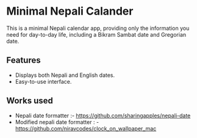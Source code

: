 # Minimal Nepali Calander 
This is a minimal Nepali calendar app, providing only the information you need for day-to-day life, including a Bikram Sambat date and Gregorian date.

## Features
- Displays both Nepali and English dates.
- Easy-to-use interface.


## Works used 
 - Nepali date formatter :- <https://github.com/sharingapples/nepali-date>
 - Modified nepali date formatter : - <https://github.com/niravcodes/clock_on_wallpaper_mac>

